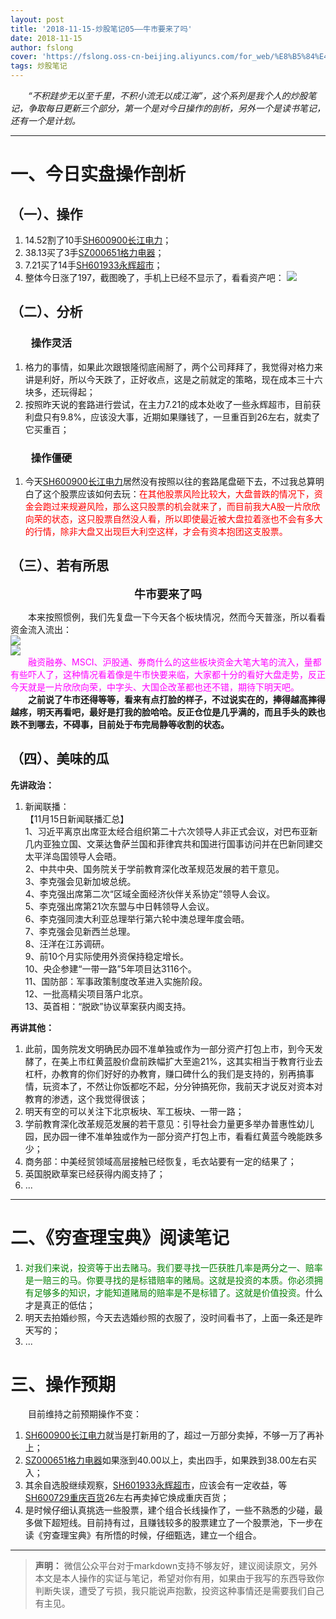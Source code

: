 ```yaml
---
layout: post
title: '2018-11-15-炒股笔记05——牛市要来了吗'
date: 2018-11-15
author: fslong
cover: 'https://fslong.oss-cn-beijing.aliyuncs.com/for_web/%E8%B5%84%E4%BA%A7/%E8%B5%84%E4%BA%A7_2018-11-15-20-50-28-487_com.android.ha.png'
tags: 炒股笔记
---
```

  
*&emsp;&emsp;“不积跬步无以至千里，不积小流无以成江海”，这个系列是我个人的炒股笔记，争取每日更新三个部分，第一个是对今日操作的剖析，另外一个是读书笔记，还有一个是计划。*  

---
# **一、今日实盘操作剖析**

## **（一）、操作**
1. 14.52割了10手[SH600900长江电力](https://xueqiu.com/S/SH600900)；
2. 38.13买了3手[SZ000651格力电器](https://xueqiu.com/S/SZ000651)；
3. 7.21买了14手[SH601933永辉超市](https://xueqiu.com/S/SH601933)；
4. 整体今日涨了197，截图晚了，手机上已经不显示了，看看资产吧：
![](https://fslong.oss-cn-beijing.aliyuncs.com/for_web/%E8%B5%84%E4%BA%A7/%E8%B5%84%E4%BA%A7_2018-11-15-20-50-28-487_com.android.ha.png)

## **（二）、分析**
### &emsp;&emsp;**操作灵活**
1. 格力的事情，如果此次跟银隆彻底闹掰了，两个公司拜拜了，我觉得对格力来讲是利好，所以今天跌了，正好收点，这是之前就定的策略，现在成本三十六块多，还玩得起；
2. 按照昨天说的套路进行尝试，在主力7.21的成本处收了一些永辉超市，目前获利盘只有9.8%，应该没大事，近期如果赚钱了，一旦重百到26左右，就卖了它买重百；

### &emsp;&emsp;**操作僵硬**
1. 今天[SH600900长江电力](https://xueqiu.com/S/SH600900)居然没有按照以往的套路尾盘砸下去，不过我总算明白了这个股票应该如何去玩：<font color="red">在其他股票风险比较大，大盘普跌的情况下，资金会跑过来规避风险，那么这只股票的机会就来了，而目前我大A股一片欣欣向荣的状态，这只股票自然没人看，所以即使最近被大盘拉着涨也不会有多大的行情，除非大盘又出现巨大利空这样，才会有资本抱团这支股票。</font>

## **（三）、若有所思**
<font size="4"><p style="text-align:center"><b>牛市要来了吗</b></p></font> 
&emsp;&emsp;本来按照惯例，我们先复盘一下今天各个板块情况，然而今天普涨，所以看看资金流入流出：  
![](https://fslong.oss-cn-beijing.aliyuncs.com/for_web/%E6%9D%BF%E5%9D%97/%E4%B8%BB%E5%8A%9B%E6%B5%81%E5%85%A5_2018-11-15-15-13-41-160_com.hsl.stock.png)  
![](https://fslong.oss-cn-beijing.aliyuncs.com/for_web/%E6%9D%BF%E5%9D%97/%E4%B8%BB%E5%8A%9B%E6%B5%81%E5%87%BA_2018-11-15-20-51-47-762_com.hsl.stock.png)  
&emsp;&emsp;<font color="#ff00ff">融资融券、MSCI、沪股通、券商什么的这些板块资金大笔大笔的流入，量都有些吓人了，这种情况看着像是牛市快要来临，大家都十分的看好大盘走势，反正今天就是一片欣欣向荣，中字头、大国企改革都也还不错，期待下明天吧。</font>   
&emsp;&emsp;**之前说了牛市还得等等，看来有点打脸的样子，不过说实在的，捧得越高摔得越疼，明天再看吧，最好是打我的脸哈哈。反正仓位是几乎满的，而且手头的跌也跌不到哪去，不碍事，目前处于布完局静等收割的状态。**

## **（四）、美味的瓜**

**先讲政治：**
1. 新闻联播：  
【11月15日新闻联播汇总】  
1、习近平离京出席亚太经合组织第二十六次领导人非正式会议，对巴布亚新几内亚独立国、文莱达鲁萨兰国和菲律宾共和国进行国事访问并在巴新同建交太平洋岛国领导人会晤。  
2、中共中央、国务院关于学前教育深化改革规范发展的若干意见。  
3、李克强会见新加坡总统。  
4、李克强出席第二次“区域全面经济伙伴关系协定”领导人会议。  
5、李克强出席第21次东盟与中日韩领导人会议。  
6、李克强同澳大利亚总理举行第六轮中澳总理年度会晤。  
7、李克强会见新西兰总理。  
8、汪洋在江苏调研。  
9、前10个月实际使用外资保持稳定增长。  
10、央企参建“一带一路”5年项目达3116个。  
11、国防部：军事政策制度改革进入实施阶段。  
12、一批高精尖项目落户北京。  
13、英首相：“脱欧”协议草案获内阁支持。    

**再讲其他：**  
1. 此前，国务院发文明确民办园不准单独或作为一部分资产打包上市，到今天发酵了，在美上市红黄蓝股价盘前跌幅扩大至逾21%，这其实相当于教育行业去杠杆，办教育的你们好好的办教育，赚口碑什么的我们是支持的，别再搞事情，玩资本了，不然让你饭都吃不起，分分钟搞死你，我前天才说反对资本对教育的渗透，这个我觉得很该；
2. 明天有空的可以关注下北京板块、军工板块、一带一路；
3. 学前教育深化改革规范发展的若干意见：引导社会力量更多举办普惠性幼儿园，民办园一律不准单独或作为一部分资产打包上市，看看红黄蓝今晚能跌多少；
4. 商务部：中美经贸领域高层接触已经恢复，毛衣站要有一定的结果了； 
5. 英国脱欧草案已经获得内阁支持了；
6.  ...

---

# **二、《穷查理宝典》阅读笔记**
1. <font color="green">对我们来说，投资等于出去赌马。我们要寻找一匹获胜几率是两分之一、赔率是一赔三的马。你要寻找的是标错赔率的赌局。这就是投资的本质。你必须拥有足够多的知识，才能知道赌局的赔率是不是标错了。这就是价值投资。</font>什么才是真正的低估；
2. 明天去拍婚纱照，今天去选婚纱照的衣服了，没时间看书了，上面一条还是昨天写的；
3.  ...


# **三、操作预期**

&emsp;&emsp;目前维持之前预期操作不变：
1. [SH600900长江电力](https://xueqiu.com/S/SH600900)就当是打新用的了，超过一万部分卖掉，不够一万了再补上；
2. [SZ000651格力电器](https://xueqiu.com/S/SZ000651)如果涨到40.00以上，卖出四手，如果跌到38.00左右买入；
3. 其余自选股继续观察，[SH601933永辉超市](https://xueqiu.com/S/SH601933)，应该会有一定收益，等[SH600729重庆百货](https://xueqiu.com/S/SH600729)26左右再卖掉它焕成重庆百货；
4. 是时候仔细认真挑选一些股票，建个组合长线操作了，一些不熟悉的少碰，最多做下超短线。目前持有过，且赚钱较多的股票建立了一个股票池，下一步在读《穷查理宝典》有所悟的时候，仔细甄选，建立一个组合。
 
---   
  
> **声明：**
> 微信公众平台对于markdown支持不够友好，建议阅读原文，另外本文是本人操作的实证与笔记，希望对你有用，如果由于我写的东西导致你判断失误，遭受了亏损，我只能说声抱歉，投资这种事情还是需要我们自己有主见。
